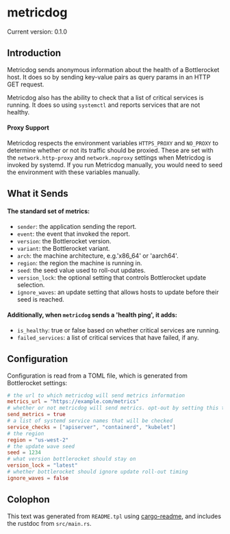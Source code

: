 # metricdog

Current version: 0.1.0

## Introduction

Metricdog sends anonymous information about the health of a Bottlerocket host.
It does so by sending key-value pairs as query params in an HTTP GET request.

Metricdog also has the ability to check that a list of critical services is running.
It does so using `systemctl` and reports services that are not healthy.

#### Proxy Support

Metricdog respects the environment variables `HTTPS_PROXY` and `NO_PROXY` to determine whether or
not its traffic should be proxied. These are set with the `network.http-proxy` and `network.noproxy`
settings when Metricdog is invoked by systemd. If you run Metricdog manually, you would need to
seed the environment with these variables manually.

## What it Sends

#### The standard set of metrics:

* `sender`: the application sending the report.
* `event`: the event that invoked the report.
* `version`: the Bottlerocket version.
* `variant`: the Bottlerocket variant.
* `arch`: the machine architecture, e.g.'x86_64' or 'aarch64'.
* `region`: the region the machine is running in.
* `seed`: the seed value used to roll-out updates.
* `version_lock`: the optional setting that controls Bottlerocket update selection.
* `ignore_waves`: an update setting that allows hosts to update before their seed is reached.

#### Additionally, when `metricdog` sends a 'health ping', it adds:

* `is_healthy`: true or false based on whether critical services are running.
* `failed_services`: a list of critical services that have failed, if any.

## Configuration

Configuration is read from a TOML file, which is generated from Bottlerocket settings:

```toml
# the url to which metricdog will send metrics information
metrics_url = "https://example.com/metrics"
# whether or not metricdog will send metrics. opt-out by setting this to false
send_metrics = true
# a list of systemd service names that will be checked
service_checks = ["apiserver", "containerd", "kubelet"]
# the region
region = "us-west-2"
# the update wave seed
seed = 1234
# what version bottlerocket should stay on
version_lock = "latest"
# whether bottlerocket should ignore update roll-out timing
ignore_waves = false
```

## Colophon

This text was generated from `README.tpl` using [cargo-readme](https://crates.io/crates/cargo-readme), and includes the rustdoc from `src/main.rs`.